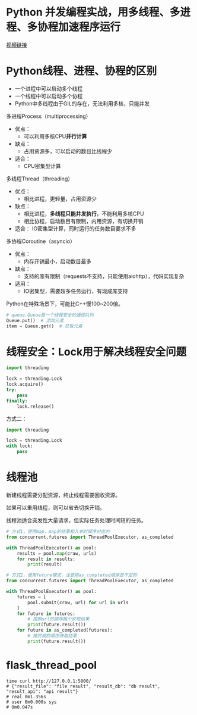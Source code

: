# Python 并发编程实战，用多线程、多进程、多协程加速程序运行

[视频链接](https://www.bilibili.com/video/BV1bK411A7tV?p=1)

# Python线程、进程、协程的区别

+ 一个进程中可以启动多个线程
+ 一个线程中可以启动多个协程
+ Python中多线程由于GIL的存在，无法利用多核，只能并发

多进程Process（multiprocessing）

+ 优点：
    + 可以利用多核CPU**并行计算**
+ 缺点：
    + 占用资源多，可以启动的数目比线程少
+ 适合：
    + CPU密集型计算

多线程Thread（threading）

+ 优点：
    + 相比进程，更轻量，占用资源少
+ 缺点：
    + 相比进程，**多线程只能并发执行**，不能利用多核CPU
    + 相比协程，启动数目有限制，内用资源，有切换开销
+ 适合： IO密集型计算，同时运行的任务数目要求不多

多协程Coroutine（asyncio）

+ 优点：
    + 内存开销最小，启动数目最多
+ 缺点：
    + 支持的库有限制（requests不支持，只能使用aiohttp），代码实现复杂
+ 适用：
    + IO密集型，需要超多任务运行，有现成库支持

Python在特殊场景下，可能比C++慢100~200倍。

```python
# queue.Queue是一个线程安全的通信队列
Queue.put()  # 添加元素
item = Queue.get()  # 获取元素
```

# 线程安全：Lock用于解决线程安全问题

```python
import threading

lock = threading.Lock
lock.acquire()
try:
    pass
finally:
    lock.release()
```

方式二：

```python
import threading

lock = threading.Lock
with lock:
    pass
```

# 线程池

新建线程需要分配资源，终止线程需要回收资源。

如果可以重用线程，则可以省去切换开销。

线程池适合突发性大量请求，但实际任务处理时间短的任务。

```python
# 方式1，使用map，map的结果和入参时顺序对应的
from concurrent.futures import ThreadPoolExecutor, as_completed

with ThreadPoolExecutor() as pool:
    results = pool.map(craw, urls)
    for result in results:
        print(result)

```

```python
# 方式2，使用future模式，注意用as_completed顺序是不定的
from concurrent.futures import ThreadPoolExecutor, as_completed

with ThreadPoolExecutor() as pool:
    futures = [
        pool.submit(craw, url) for url in urls
    ]
    for future in futures:
        # 按照url的顺序挨个获取结果
        print(future.result())
    for future in as_completed(futures):
        # 按完成的顺序获取结果
        print(future.result())

```

# flask_thread_pool

```shell
time curl http://127.0.0.1:5000/
# {"result_file": "file result", "result_db": "db result", "result_api": "api result"}
# real 0m1.356s
# user 0m0.000s sys
# 0m0.047s
```


